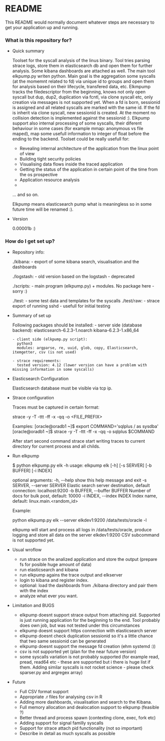# README #

This README would normally document whatever steps are necessary to get your application up and running.

### What is this repository for? ###

* Quick summary

	Toolset for the syscall analysis of the linus binary. Tool tries parsing strace logs, store them in elasticsearch db
	and open them for further analysis. Some kibana dashboards are attached as well. The main tool elkpump.py writen 
	python. Main goal is the aggregation some syscalls (at the momemnt related to fd) via unique id to groups and open them for 
	analysis based on their lifecycle, transfered data, etc. Elkmpump tracks the filedescriptor from the beginning, knows not 
	only open syscall but dup, dup2, duplication via fcntl, via clone syscall etc, only creation via messages is not supported
	yet. When a fd is born, sessionid is assigned and all related syscalls are marked with the same id. If the fd
	is inherit via clone syscall, new sessionid is created. At the moment no collision detection is implemented against the 
	sessionid :). Elkpump support also internal processing of some syscalls, their diferent behaviour in some cases (for example
	mmap: anonymous vs file maped), map some usefull information to integer of float before the ending to the backend. Toolset 
	could be really usefull for:

	- Revealing internal architecture of the application from the linux point of view
	- Building tight security policies
	- Visualising data flows inside the traced application
	- Getting the status of the application in certain point of the time from the os prospective
	- Application resource analysis
	-
	
	... and so on.

	
	Elkpump means elasticsearch pump what is meaningless so in some future time will be renamed :).


	
* Version
	
	0.00001b :)

	
### How do I get set up? ###


* Repository info:

	./kibana:
		- export of some kibana search, visualisation and the dashboards

	./logstash:
		- old version based on the logstash - deprecated
	
	./scripts:
		- main program (elkpump.py) + modules. No package here - sorry :)

	./test:
		- some test data and templates for the syscalls
		./test/raw:
			- strace export of running sshd - usefull for initial testing


* Summary of set up

	Following packages should be installed:
	  - server side (database backend):
		elasticsearch-6.2.3-1.noarch
		kibana-6.2.3-1.x86_64

	  - client side (elkpump.py script):
		python3
		modules: argparse, re, uuid, glob, copy, Elasticsearch, itemgetter, csv (is not used)
	  
	  - strace requirements:
		tested version: 4.12 (lower version can have a problem with missing information in some syscalls)


* Elasticsearch Configuration

	Elasticsearch database must be visible via tcp ip.	


* Strace configuration

	Traces must be captured in certain format:

	strace -y -T -ttt -ff -x -qq -o <FILE_PREFIX> <COMMAND>

	Examples:
	[oracle@oradb1 ~]$ export COMMAND='sqlplus / as sysdba'
	[oracle@oradb1 ~]$ strace -y -T -ttt -ff -x -qq -o sqlplus $COMMAND

	After start second command strace start writing traces to current directory for current process and all childs. 


* Run elkpump 

	$ python elkpump.py elk -h
	usage: elkpump elk [-h] [-s SERVER] [-b BUFFER] [-i INDEX]

	optional arguments:
  	-h, --help            	show this help message and exit
  	-s SERVER, --server SERVER
                        	Elastic search server destination, default connection:
                        	localhost:9200
  	-b BUFFER, --buffer BUFFER
                        	Number of docs for bulk post, default: 10000
  	-i INDEX, --index INDEX
                        	Index name, default: linux.main.<random_id>

	Example:

	python elkpump.py elk --server elkdev1:9200 /data/tests/oracle -l
	
	elkpump will start and process all logs in /data/tests/oracle, produce logging and store all data on the server elkdev1:9200
	CSV subcommand is not supported yet.

* Usual wroflow

	- run strace on the analized application and store the output (prepare fs for posible huge amount of data)
	- run elasticsearch and kibana
	- run elkpump agains the trace output and elkserver
	- login to kibana and register index.
	- optional: load the dashboards from ./kibana directory and pair them with the index
	- analyze what ever you want.

* Limitation and BUGS
	
	- elkpump doesnt support strace output from attaching pid. Supported is just running application for the beginning to the 
	  end. Tool probably does own job, but was not tested under this circumstances
	- elkpump doesnt support https connection with elasticsearch server
	- elkpump doesnt check duplication sessionid so it's a little chance that two same sessionid can be generated
	- elkpump doesnt support the message fd creation (ehm systemd :))
	- csv is not supported yet (plan for the near future version)
	- some syscalls variation is not probably supported (for example read, pread, read64 etc - these are supported but
	  i there is huge list if them. Adding similar syscalls is not rocket science - please check sparser.py and argregex array)

* Future
	
	- Full CSV format support
	- Appropriate .r files for analysing csv in R	
	- Adding more dashboards, visualisation and search to the Kibana.
	- Full memory allocation and dealocation support to elkpump (feasible ?)
	- Better thread and process spawn (contexting clone, exec, fork etc)
	- Adding support for signal familly syscalls 
	- Support for strace attach pid functionality (not so important)
	- Describe in detail as much syscalls as possible
	


